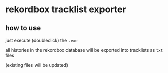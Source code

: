 # rekordbox tracklist exporter

## how to use

just execute (doubleclick) the `.exe`

all histories in the rekordbox database will be exported into tracklists as `txt` files

(existing files will be updated)